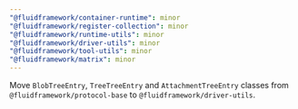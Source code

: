```yaml
---
"@fluidframework/container-runtime": minor
"@fluidframework/register-collection": minor
"@fluidframework/runtime-utils": minor
"@fluidframework/driver-utils": minor
"@fluidframework/tool-utils": minor
"@fluidframework/matrix": minor
---
```


Move `BlobTreeEntry`, `TreeTreeEntry` and `AttachmentTreeEntry` classes from `@fluidframework/protocol-base` to `@fluidframework/driver-utils`.
